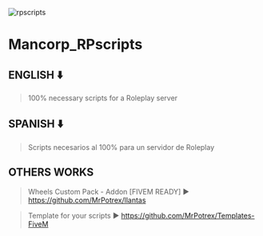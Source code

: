 ![rpscripts](https://user-images.githubusercontent.com/32984490/167981395-59151f69-d153-4590-a20f-bc82321e224d.png)
# Mancorp_RPscripts

## ENGLISH ⬇️
> 100% necessary scripts for a Roleplay server

## SPANISH ⬇️
> Scripts necesarios al 100% para un servidor de Roleplay

## OTHERS WORKS
> Wheels Custom Pack - Addon [FIVEM READY] ▶️ https://github.com/MrPotrex/llantas

> Template for your scripts ▶️ https://github.com/MrPotrex/Templates-FiveM
